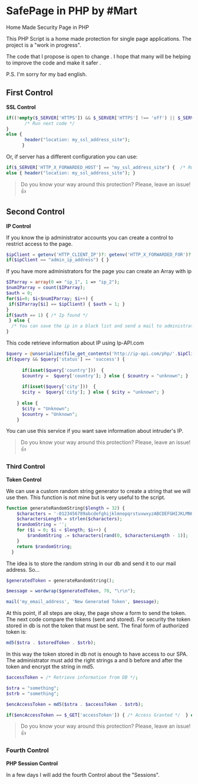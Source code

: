 # SafePage in PHP by #Mart
Home Made Security Page in PHP

This PHP Script is a home made protection for single page applications. The project is a "work in progress".

The code that I propose is open to change . I hope that many will be helping to improve the code and make it safer .

P.S. I'm sorry for my bad english. 

<h2>First Control</h2>
<strong>SSL Control</strong>

```php
if((!empty($_SERVER['HTTPS']) && $_SERVER['HTTPS'] !== 'off') || $_SERVER['SERVER_PORT'] == 443) {  
       /* Run next code */ 
} 
else { 
       header("location: my_ssl_address_site"); 
      } 
```
<p>Or, if server has a different configuration you can use:</p>

```php
if($_SERVER['HTTP_X_FORWARDED_HOST'] == "my_ssl_address_site") {  /* Run next code */ } 
else { header("location: my_ssl_address_site"); } 
```
> Do you know your way around this protection? Please, leave an issue! :+1:

<h2>Second Control</h2>
<strong>IP Control</strong>
<p>If you know the ip administrator accounts you can create a control to restrict access to the page.</p>

```php
$ipClient = getenv('HTTP_CLIENT_IP')?: getenv('HTTP_X_FORWARDED_FOR')?: getenv('HTTP_X_FORWARDED')?: getenv('HTTP_FORWARDED_FOR')?: getenv('HTTP_FORWARDED')?: getenv('REMOTE_ADDR'); 
if($ipClient == "admin_ip_address") { } 
```

<p>If you have more administrators for the page you can create an Array with ip</p>

```php
$IParray = array(0 => "ip_1", 1 => "ip_2");
$numIParray = count($IParray);
$auth = 0;
for($i=0; $i<$numIParray; $i++) { 
 if($IParray[$i] == $ipClient) { $auth = 1; }
}
if($auth == 1) { /* Ip found */ 
 } else { 
  /* You can save the ip in a black list and send a mail to administrator with IP information. */
}
```
<p> This code retrieve information about IP using Ip-API.com</p>

```php
$query = @unserialize(file_get_contents('http://ip-api.com/php/'.$ipClient));
if($query && $query['status'] == 'success') {
	  
	  if(isset($query['country']))  {
	  $country =  $query['country']; } else { $country = "unknown"; }
	  
	  if(isset($query['city']))  {
	  $city =  $query['city']; } else { $city = "unknown"; }
	  
	} else {
	  $city = "Unknown";
	  $country = "Unknown";
	}
```
<p> You can use this service if you want save information about intruder's IP. </p>

> Do you know your way around this protection? Please, leave an issue! :+1:

<h3>Third Control</h3>
<strong>Token Control</strong>

<p>We can use a custom random string generator to create a string that we will use then. This function is not mine but is very useful to the script.</p>

```php
function generateRandomString($length = 32) {
    $characters = '-0123456789abcdefghijklmnopqrstuvwxyzABCDEFGHIJKLMNOPQRSTUVWXYZ';
    $charactersLength = strlen($characters);
    $randomString = '';
    for ($i = 0; $i < $length; $i++) {
        $randomString .= $characters[rand(0, $charactersLength - 1)];
    }
    return $randomString;
  }
```
<p>The idea is to store the random string in our db and send it to our mail address. So...</p>

```php
$generatedToken = generateRandomString();

$message = wordwrap($generatedToken, 70, "\r\n");

mail('my_email_address', 'New Generated Token', $message);
```
<p>At this point, if all steps are okay, the page show a form to send the token. 
The next code compare the tokens (sent and stored). For security the token stored in db is not the token that must be sent. The final form of authorized token is: </p>

```php
md5($stra . $storedToken . $strb);
```
<p>In this way the token stored in db not is enough to have access to our SPA. The administrator must add the right strings a and b before and after the token and encrypt the string in md5.</p>

```php
$accessToken = /* Retrieve information from DB */;

$stra = "something";
$strb = "something";

$encAccessToken = md5($stra . $accessToken . $strb);

if($encAccessToken == $_GET['accessToken']) { /* Access Granted */  } else { /* Send ip to administrator email */ }
```
> Do you know your way around this protection? Please, leave an issue! :+1:

<h3>Fourth Control</h3>
<strong>PHP Session Control</strong>

<p>In a few days I will add the fourth Control about the "Sessions".<strong>
